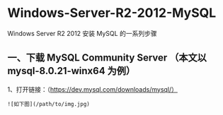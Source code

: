 # Windows-Server-R2-2012-MySQL
Windows Server R2 2012 安装 MySQL 的一系列步骤

一、下载 MySQL Community Server （本文以 mysql-8.0.21-winx64 为例）
-------------------------------
  1、打开链接：（https://dev.mysql.com/downloads/mysql/）

    ![如下图](/path/to/img.jpg)
